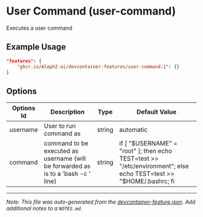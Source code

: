 
# User Command (user-command)

Executes a user command

## Example Usage

```json
"features": {
    "ghcr.io/AlephZ-ai/devcontainer-features/user-command:1": {}
}
```

## Options

| Options Id | Description | Type | Default Value |
|-----|-----|-----|-----|
| username | User to run command as | string | automatic |
| command | command to be executed as username (will be forwarded as is to a 'bash -c <command>' line) | string | if [ "\$USERNAME" = "root" ]; then echo TEST=test >> "/etc/environment"; else echo TEST=test >> "$HOME/.bashrc; fi |



---

_Note: This file was auto-generated from the [devcontainer-feature.json](https://github.com/AlephZ-ai/devcontainer-features/blob/main/src/user-command/devcontainer-feature.json).  Add additional notes to a `NOTES.md`._
